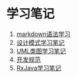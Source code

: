 # 学习笔记

1. [markdown语法学习][markdownurl]
2. [设计模式学习笔记][designpatterns]
3. [UML类图学习笔记][umlclass]
4. [开发规范][dev spec]
5. [RxJava学习笔记][rxjava]


[markdownurl]:https://github.com/a124779683/blog/blob/master/study/markdown%20practice.md ("markdown语法学习")

[designpatterns]:https://github.com/a124779683/blog/tree/master/study/design%20patterns ("设计模式学习笔记")

[umlclass]:https://github.com/a124779683/blog/blob/master/study/uml_class.md ("UML类图学习笔记")

[dev spec]:https://github.com/a124779683/blog/blob/master/study/dev%20spec (开发规范)

[rxjava]:https://github.com/a124779683/blog/tree/master/study/RxJava
